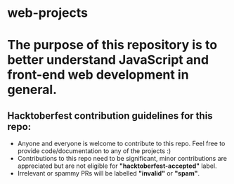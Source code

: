 # web-projects
<h1>The purpose of this repository is to better understand JavaScript and front-end web development in general.</h1>
<h2>Hacktoberfest contribution guidelines for this repo:</h2>
<ul>
<li>Anyone and everyone is welcome to contribute to this repo. Feel free to provide code/documentation to any of the projects :)</li>
<li>Contributions to this repo need to be significant, minor contributions are appreciated but are not eligible for <b>"hacktoberfest-accepted"</b> label.</li>
<li>Irrelevant or spammy PRs will be labelled <b>"invalid"</b> or <b>"spam"</b>.</li>
</ul>
